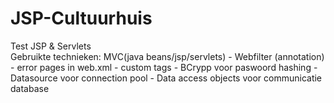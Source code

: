 # JSP-Cultuurhuis
Test JSP & Servlets
<br />
Gebruikte technieken: MVC(java beans/jsp/servlets) - Webfilter (annotation) - error pages in web.xml - custom tags - BCrypp voor paswoord hashing - Datasource voor connection pool - Data access objects voor communicatie database
